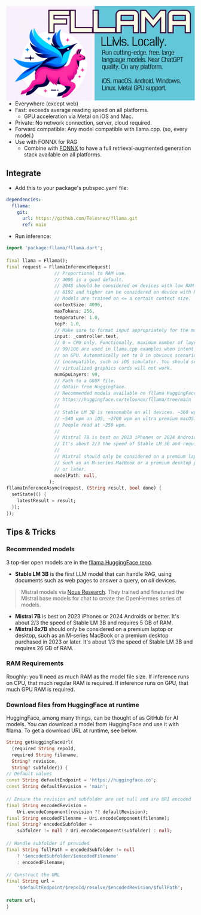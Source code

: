 <img src="fllama_header.png"
     alt="fllama image header, bird like Flutter mascot riding a llama. Text reads: FLLAMA. Run cutting-edge, free, large language models. Near ChatGPT quality. On any platform.
     iOS, macOS, Android, Windows, Linux. Metal GPU support."
     style="float: left; margin-right: 0px;" />

- Everywhere (except web)
- Fast: exceeds average reading speed on all platforms.
  - GPU acceleration via Metal on iOS and Mac.
- Private: No network connection, server, cloud required.
- Forward compatible: Any model compatible with llama.cpp. (so, every model.)
- Use with FONNX for RAG
  - Combine with [FONNX](https://github.com/Telosnex/fonnx) to have a full retrieval-augmented generation stack available on all platforms.

## Integrate
- Add this to your package's pubspec.yaml file:
```yaml
dependencies:
  fllama:
    git:
      url: https://github.com/Telosnex/fllama.git
      ref: main
```
- Run inference:
```dart
import 'package:fllama/fllama.dart';

final llama = Fllama();
final request = FllamaInferenceRequest(
                  // Proportional to RAM use. 
                  // 4096 is a good default. 
                  // 2048 should be considered on devices with low RAM (<8 GB)
                  // 8192 and higher can be considered on device with high RAM (>16 GB)
                  // Models are trained on <= a certain context size.
                  contextSize: 4096,
                  maxTokens: 256,
                  temperature: 1.0,
                  topP: 1.0,
                  // Make sure to format input appropriately for the model, ex. ChatML
                  input: _controller.text,
                  // 0 = CPU only. Functionally, maximum number of layers to run on GPU. 
                  // 99/100 are used in llama.cpp examples when intent is to run all layers 
                  // on GPU. Automatically set to 0 in obvious scenarios where it will be
                  // incompatible, such as iOS simulator. You should set it to 0 on CI,
                  // virtualized graphics cards will not work.
                  numGpuLayers: 99,
                  // Path to a GGUF file.
                  // Obtain from HuggingFace.
                  // Recommended models available on fllama HuggingFace.
                  // https://huggingface.co/telosnex/fllama/tree/main
                  //
                  // Stable LM 3B is reasonable on all devices. ~360 wpm on Android, 
                  // ~540 wpm on iOS, ~2700 wpm on ultra premium macOS. (M2 Max MBP).
                  // People read at ~250 wpm.
                  //
                  // Mistral 7B is best on 2023 iPhones or 2024 Androids or better.
                  // It's about 2/3 the speed of Stable LM 3B and requires 5 GB of RAM.
                  //
                  // Mixtral should only be considered on a premium laptop or desktop,
                  // such as an M-series MacBook or a premium desktop purchased in 2023
                  // or later.
                  modelPath: null,
                );
fllamaInferenceAsync(request, (String result, bool done) {
  setState(() {
    latestResult = result;
  });
});
```
## Tips & Tricks
### Recommended models

  3 top-tier open models are in the [fllama HuggingFace repo](https://huggingface.co/telosnex/fllama/tree/main).
  - __Stable LM 3B__ is the first LLM model that can handle RAG, using documents such as web pages to answer a query, on *all* devices. 
  > Mistral models via [Nous Research](https://nousresearch.com/).
    They trained and finetuned the Mistral base models for chat to create the OpenHermes series of models.
  - __Mistral 7B__ is best on 2023 iPhones or 2024 Androids or better.
    It's about 2/3 the speed of Stable LM 3B and requires 5 GB of RAM.
  - __Mixtral 8x7B__ should only be considered on a premium laptop or desktop,
    such as an M-series MacBook or a premium desktop purchased in 2023
    or later. It's about 1/3 the speed of Stable LM 3B and requires 
    26 GB of RAM.
### RAM Requirements
  Roughly: you'll need as much RAM as the model file size.
  If inference runs on CPU, that much regular RAM is required.
  If inference runs on GPU, that much GPU RAM is required.
### Download files from HuggingFace at runtime
  HuggingFace, among many things, can be thought of as GitHub for AI models.
  You can download a model from HuggingFace and use it with fllama.
  To get a download URL at runtime, see below.
  ```dart
  String getHuggingFaceUrl(
    {required String repoId,
    required String filename,
    String? revision,
    String? subfolder}) {
  // Default values
  const String defaultEndpoint = 'https://huggingface.co';
  const String defaultRevision = 'main';

  // Ensure the revision and subfolder are not null and are URI encoded
  final String encodedRevision =
      Uri.encodeComponent(revision ?? defaultRevision);
  final String encodedFilename = Uri.encodeComponent(filename);
  final String? encodedSubfolder =
      subfolder != null ? Uri.encodeComponent(subfolder) : null;

  // Handle subfolder if provided
  final String fullPath = encodedSubfolder != null
      ? '$encodedSubfolder/$encodedFilename'
      : encodedFilename;

  // Construct the URL
  final String url =
      '$defaultEndpoint/$repoId/resolve/$encodedRevision/$fullPath';

  return url;
}
```
